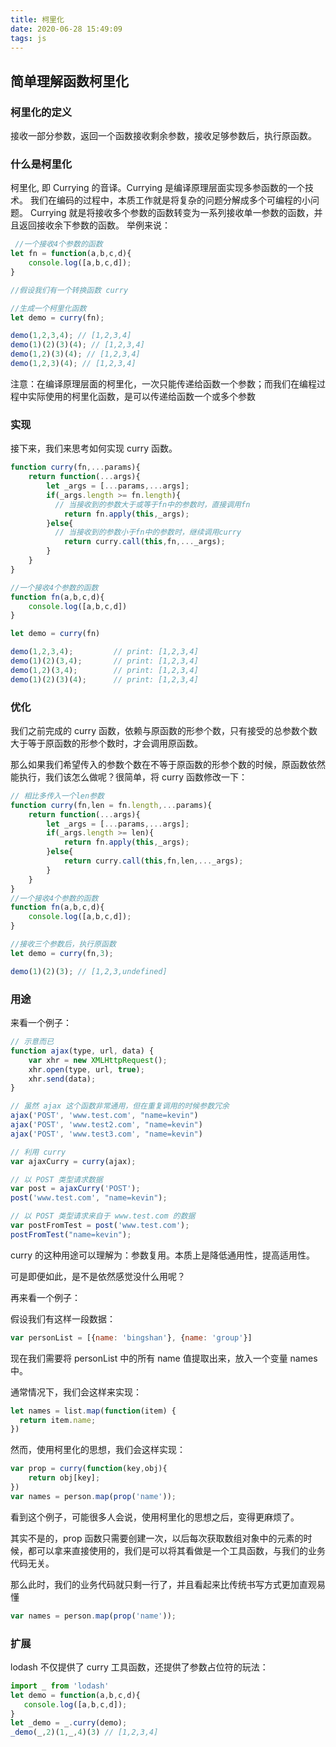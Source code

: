 ```yaml
---
title: 柯里化
date: 2020-06-28 15:49:09
tags: js
---
```

## 简单理解函数柯里化

### 柯里化的定义

 接收一部分参数，返回一个函数接收剩余参数，接收足够参数后，执行原函数。

### 什么是柯里化
柯里化, 即 Currying 的音译。Currying 是编译原理层面实现多参函数的一个技术。
 我们在编码的过程中，本质工作就是将复杂的问题分解成多个可编程的小问题。
Currying 就是将接收多个参数的函数转变为一系列接收单一参数的函数，并且返回接收余下参数的函数。
举例来说：
```js
 //一个接收4个参数的函数
let fn = function(a,b,c,d){
    console.log([a,b,c,d]);
}

//假设我们有一个转换函数 curry

//生成一个柯里化函数
let demo = curry(fn);

demo(1,2,3,4); // [1,2,3,4]   
demo(1)(2)(3)(4); // [1,2,3,4]   
demo(1,2)(3)(4); // [1,2,3,4]   
demo(1,2,3)(4); // [1,2,3,4]   
```
注意：在编译原理层面的柯里化，一次只能传递给函数一个参数；而我们在编程过程中实际使用的柯里化函数，是可以传递给函数一个或多个参数

### 实现
接下来，我们来思考如何实现 curry 函数。

```js
function curry(fn,...params){
    return function(...args){
        let _args = [...params,...args];
        if(_args.length >= fn.length){
          // 当接收到的参数大于或等于fn中的参数时，直接调用fn
            return fn.apply(this,_args);
        }else{
          // 当接收到的参数小于fn中的参数时，继续调用curry
            return curry.call(this,fn,..._args);
        }
    }
}

//一个接收4个参数的函数
function fn(a,b,c,d){
    console.log([a,b,c,d])
}

let demo = curry(fn)

demo(1,2,3,4);         // print: [1,2,3,4]
demo(1)(2)(3,4);       // print: [1,2,3,4]
demo(1,2)(3,4);        // print: [1,2,3,4]
demo(1)(2)(3)(4);      // print: [1,2,3,4]
```
### 优化
我们之前完成的 curry 函数，依赖与原函数的形参个数，只有接受的总参数个数大于等于原函数的形参个数时，才会调用原函数。

那么如果我们希望传入的参数个数在不等于原函数的形参个数的时候，原函数依然能执行，我们该怎么做呢？很简单，将 curry 函数修改一下：
```js
// 相比多传入一个len参数
function curry(fn,len = fn.length,...params){
    return function(...args){
        let _args = [...params,...args];
        if(_args.length >= len){
            return fn.apply(this,_args);
        }else{
            return curry.call(this,fn,len,..._args);
        }
    }
}
//一个接收4个参数的函数
function fn(a,b,c,d){
    console.log([a,b,c,d]);
}

//接收三个参数后，执行原函数
let demo = curry(fn,3);

demo(1)(2)(3); // [1,2,3,undefined]
```
### 用途
来看一个例子：
```js
// 示意而已
function ajax(type, url, data) {
    var xhr = new XMLHttpRequest();
    xhr.open(type, url, true);
    xhr.send(data);
}

// 虽然 ajax 这个函数非常通用，但在重复调用的时候参数冗余
ajax('POST', 'www.test.com', "name=kevin")
ajax('POST', 'www.test2.com', "name=kevin")
ajax('POST', 'www.test3.com', "name=kevin")

// 利用 curry
var ajaxCurry = curry(ajax);

// 以 POST 类型请求数据
var post = ajaxCurry('POST');
post('www.test.com', "name=kevin");

// 以 POST 类型请求来自于 www.test.com 的数据
var postFromTest = post('www.test.com');
postFromTest("name=kevin");
```
curry 的这种用途可以理解为：参数复用。本质上是降低通用性，提高适用性。

可是即便如此，是不是依然感觉没什么用呢？

再来看一个例子：

假设我们有这样一段数据：
```js
var personList = [{name: 'bingshan'}, {name: 'group'}]
```
现在我们需要将 personList 中的所有 name 值提取出来，放入一个变量 names 中。

通常情况下，我们会这样来实现：
```js
let names = list.map(function(item) {
  return item.name;
})
```
然而，使用柯里化的思想，我们会这样实现：
```js
var prop = curry(function(key,obj){
    return obj[key];
})
var names = person.map(prop('name'));
```
看到这个例子，可能很多人会说，使用柯里化的思想之后，变得更麻烦了。

其实不是的，prop 函数只需要创建一次，以后每次获取数组对象中的元素的时候，都可以拿来直接使用的，我们是可以将其看做是一个工具函数，与我们的业务代码无关。

那么此时，我们的业务代码就只剩一行了，并且看起来比传统书写方式更加直观易懂
```js
var names = person.map(prop('name'));
```
### 扩展
 lodash 不仅提供了 curry 工具函数，还提供了参数占位符的玩法：
 ```js
 import _ from 'lodash'
let demo = function(a,b,c,d){
    console.log([a,b,c,d]);
}
let _demo = _.curry(demo);
_demo(_,2)(1,_,4)(3) // [1,2,3,4]
```